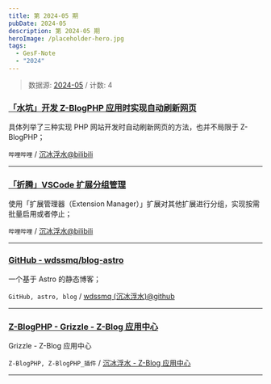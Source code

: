 ```yaml
---
title: 第 2024-05 期
pubDate: 2024-05
description: 第 2024-05 期
heroImage: /placeholder-hero.jpg
tags:
  - GesF-Note
  - "2024"
---
```



> 数据源: [2024-05](https://github.com/wdssmq/GesF-Note/issues/3 "2024-05") / 计数: 4


### [「水坑」开发 Z-BlogPHP 应用时实现自动刷新网页](https://www.bilibili.com/video/BV1vTMeetEEo "「水坑」开发 Z-BlogPHP 应用时实现自动刷新网页")

具体列举了三种实现 PHP 网站开发时自动刷新网页的方法，也并不局限于 Z-BlogPHP；

`哔哩哔哩` / [沉冰浮水@bilibili](https://space.bilibili.com/44744006 "沉冰浮水@bilibili")

----

### [「折腾」VSCode 扩展分组管理](https://www.bilibili.com/video/BV1QMETeDEc7 "「折腾」VSCode 扩展分组管理")

使用「扩展管理器（Extension Manager）」扩展对其他扩展进行分组，实现按需批量启用或者停止；

`哔哩哔哩` / [沉冰浮水@bilibili](https://space.bilibili.com/44744006 "沉冰浮水@bilibili")

----

### [GitHub - wdssmq/blog-astro](https://github.com/wdssmq/blog-astro "GitHub - wdssmq/blog-astro")

一个基于 Astro 的静态博客；

`GitHub, astro, blog` / [wdssmq (沉冰浮水)@github](https://github.com/wdssmq "wdssmq (沉冰浮水)@github")

----

### [Z-BlogPHP - Grizzle - Z-Blog 应用中心](https://app.zblogcn.com/?id=649 "Z-BlogPHP - Grizzle - Z-Blog 应用中心")

Grizzle - Z-Blog 应用中心

`Z-BlogPHP, Z-BlogPHP_插件` / [沉冰浮水 - Z-Blog 应用中心](https://app.zblogcn.com/?auth=6401c4a7-89cd-48f9-a68b-d6464d8c3bc8 "沉冰浮水 - Z-Blog 应用中心")

----
